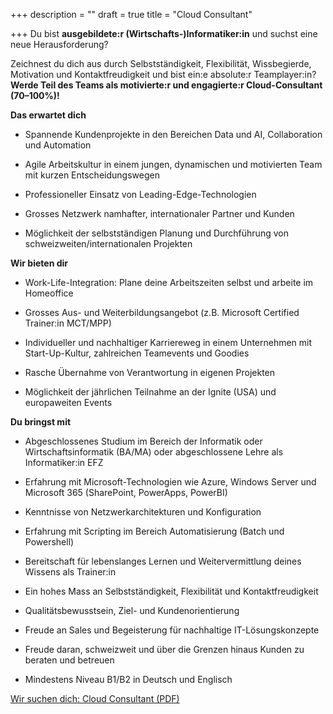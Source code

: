 +++
description = ""
draft = true
title = "Cloud Consultant"

+++
Du bist **ausgebildete:r (Wirtschafts-)Informatiker:in** und suchst eine neue Herausforderung?

Zeichnest du dich aus durch Selbstständigkeit, Flexibilität, Wissbegierde, Motivation und Kontaktfreudigkeit und bist ein:e absolute:r Teamplayer:in? **Werde Teil des Teams als motivierte:r und engagierte:r Cloud-Consultant (70–100%)!**

**Das erwartet dich**

* Spannende Kundenprojekte in den Bereichen Data und AI, Collaboration und Automation
* Agile Arbeitskultur in einem jungen, dynamischen und motivierten Team mit kurzen Entscheidungswegen
* Professioneller Einsatz von Leading-Edge-Technologien
* Grosses Netzwerk namhafter, internationaler Partner und Kunden


* Möglichkeit der selbstständigen Planung und Durchführung von schweizweiten/internationalen Projekten

**Wir bieten dir**

* Work-Life-Integration: Plane deine Arbeitszeiten selbst und arbeite im Homeoffice
* Grosses Aus- und Weiterbildungsangebot (z.B. Microsoft Certified Trainer:in MCT/MPP)
* Individueller und nachhaltiger Karriereweg in einem Unternehmen mit Start-Up-Kultur, zahlreichen Teamevents und Goodies


* Rasche Übernahme von Verantwortung in eigenen Projekten
* Möglichkeit der jährlichen Teilnahme an der Ignite (USA) und europaweiten Events

**Du bringst mit**

* Abgeschlossenes Studium im Bereich der Informatik oder Wirtschaftsinformatik (BA/MA) oder abgeschlossene Lehre als Informatiker:in EFZ
* Erfahrung mit Microsoft-Technologien wie Azure, Windows Server und Microsoft 365 (SharePoint, PowerApps, PowerBI)


* Kenntnisse von Netzwerkarchitekturen und Konfiguration
* Erfahrung mit Scripting im Bereich Automatisierung (Batch und Powershell)
* Bereitschaft für lebenslanges Lernen und Weitervermittlung deines Wissens als Trainer:in
* Ein hohes Mass an Selbstständigkeit, Flexibilität und Kontaktfreudigkeit
* Qualitätsbewusstsein, Ziel- und Kundenorientierung


* Freude an Sales und Begeisterung für nachhaltige IT-Lösungskonzepte
* Freude daran, schweizweit und über die Grenzen hinaus Kunden zu beraten und betreuen
* Mindestens Niveau B1/B2 in Deutsch und Englisch

[Wir suchen dich: Cloud Consultant (PDF)](/uploads/cloud-consultant-jobanzeige.pdf "Cloud Consultant Jobanzeige (PDF)")
